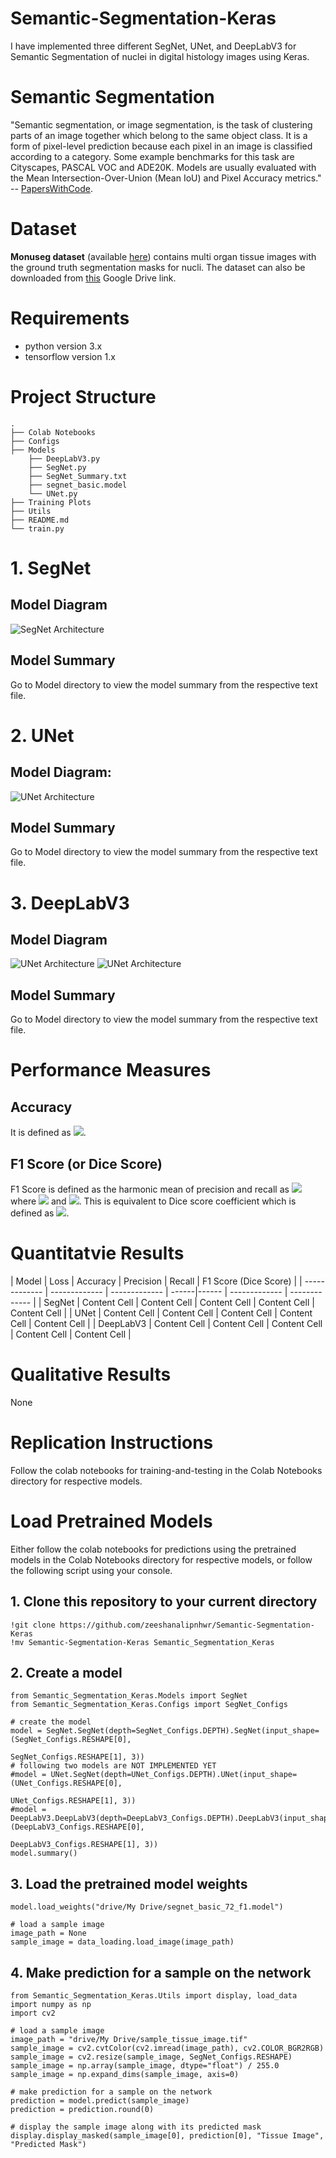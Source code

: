 # Semantic-Segmentation-Keras
I have implemented three different SegNet, UNet, and DeepLabV3 for Semantic Segmentation of nuclei in digital histology images using Keras.

# Semantic Segmentation
"Semantic segmentation, or image segmentation, is the task of clustering parts of an image together which belong to the same object class. It is a form of pixel-level prediction because each pixel in an image is classified according to a category. Some example benchmarks for this task are Cityscapes, PASCAL VOC and ADE20K. Models are usually evaluated with the Mean Intersection-Over-Union (Mean IoU) and Pixel Accuracy metrics." -- [PapersWithCode](https://paperswithcode.com/task/semantic-segmentation).

# Dataset
**Monuseg dataset** (available [here](https://monuseg.grand-challenge.org/Data/)) contains multi organ tissue images with the ground truth segmentation masks for nucli. The dataset can also be downloaded from [this](https://drive.google.com/drive/folders/1hnHjxFb52BdhxkcV_N7MdWLdagzXHzmq?usp=sharing) Google Drive link.

# Requirements
- python version 3.x
- tensorflow version 1.x

# Project Structure

    .
    ├── Colab Notebooks
    ├── Configs
    ├── Models
        ├── DeepLabV3.py
        ├── SegNet.py
        ├── SegNet_Summary.txt
        ├── segnet_basic.model
        └── UNet.py
    ├── Training Plots
    ├── Utils
    ├── README.md
    └── train.py


# 1. SegNet
## Model Diagram
![SegNet Architecture](https://www.researchgate.net/profile/Vijay_Badrinarayanan/publication/283471087/figure/fig1/AS:391733042008065@1470407843299/An-illustration-of-the-SegNet-architecture-There-are-no-fully-connected-layers-and-hence.png)
## Model Summary
Go to Model directory to view the model summary from the respective text file.

# 2. UNet
## Model Diagram:
![UNet Architecture](https://vasanashwin.github.io/retrospect/images/unet.png)
## Model Summary
Go to Model directory to view the model summary from the respective text file.

# 3. DeepLabV3
## Model Diagram
![UNet Architecture](https://miro.medium.com/max/1590/1*R7tiLxyeHYHMXTGJIanZiA.png)
![UNet Architecture](https://media.arxiv-vanity.com/render-output/2143434/x1.png)
## Model Summary
Go to Model directory to view the model summary from the respective text file.

# Performance Measures

## Accuracy
It is defined as <img src="https://render.githubusercontent.com/render/math?math=accuracy = \frac{TP%2BTN}{TP%2BFP%2BTN%2BFN}">.

## F1 Score (or Dice Score)
F1 Score is defined as the harmonic mean of precision and recall as <img src="https://render.githubusercontent.com/render/math?math=F_1=\frac{2}{\frac{1}{precision}%2B\frac{1}{recall}}"> where <img src="https://render.githubusercontent.com/render/math?math=precision=\frac{TP}{TP%2BFP}"> and <img src="https://render.githubusercontent.com/render/math?math=recall=\frac{TP}{TP%2BFN}">. This is equivalent to Dice score coefficient which is defined as <img src="https://render.githubusercontent.com/render/math?math=DSC = \frac{2\times{TP}}{2\times{TP}%2BFP%2BFN}">.

# Quantitatvie Results
| Model | Loss  | Accuracy | Precision | Recall | F1 Score (Dice Score) |
| ------------- | ------------- | ------------- | ------|------ | ------------- | ------------- |
| SegNet  | Content Cell  | Content Cell  | Content Cell  | Content Cell  | Content Cell  |
| UNet  | Content Cell  | Content Cell  | Content Cell  | Content Cell  | Content Cell  |
| DeepLabV3  | Content Cell  | Content Cell  | Content Cell  | Content Cell  | Content Cell  |

# Qualitative Results
None

# Replication Instructions
Follow the colab notebooks for training-and-testing in the Colab Notebooks directory for respective models.

# Load Pretrained Models
Either follow the colab notebooks for predictions using the pretrained models in the Colab Notebooks directory for respective models, or follow the following script using your console.

## 1. Clone this repository to your current directory

    !git clone https://github.com/zeeshanalipnhwr/Semantic-Segmentation-Keras
    !mv Semantic-Segmentation-Keras Semantic_Segmentation_Keras

## 2. Create a model

    from Semantic_Segmentation_Keras.Models import SegNet
    from Semantic_Segmentation_Keras.Configs import SegNet_Configs

    # create the model
    model = SegNet.SegNet(depth=SegNet_Configs.DEPTH).SegNet(input_shape=(SegNet_Configs.RESHAPE[0],
                                                                          SegNet_Configs.RESHAPE[1], 3))
    # following two models are NOT IMPLEMENTED YET
    #model = UNet.SegNet(depth=UNet_Configs.DEPTH).UNet(input_shape=(UNet_Configs.RESHAPE[0],
                                                                     UNet_Configs.RESHAPE[1], 3))
    #model = DeepLabV3.DeepLabV3(depth=DeepLabV3_Configs.DEPTH).DeepLabV3(input_shape=(DeepLabV3_Configs.RESHAPE[0],
                                                                                       DeepLabV3_Configs.RESHAPE[1], 3))
    model.summary()

## 3. Load the pretrained model weights

    model.load_weights("drive/My Drive/segnet_basic_72_f1.model")

    # load a sample image
    image_path = None
    sample_image = data_loading.load_image(image_path)

## 4. Make prediction for a sample on the network

    from Semantic_Segmentation_Keras.Utils import display, load_data
    import numpy as np
    import cv2

    # load a sample image
    image_path = "drive/My Drive/sample_tissue_image.tif"
    sample_image = cv2.cvtColor(cv2.imread(image_path), cv2.COLOR_BGR2RGB)
    sample_image = cv2.resize(sample_image, SegNet_Configs.RESHAPE)
    sample_image = np.array(sample_image, dtype="float") / 255.0
    sample_image = np.expand_dims(sample_image, axis=0)

    # make prediction for a sample on the network
    prediction = model.predict(sample_image)
    prediction = prediction.round(0)

    # display the sample image along with its predicted mask
    display.display_masked(sample_image[0], prediction[0], "Tissue Image", "Predicted Mask")
